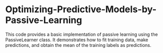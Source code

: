 # Optimizing-Predictive-Models-by-Passive-Learning
This code provides a basic implementation of passive learning using the PassiveLearner class. It demonstrates how to fit training data, make predictions, and obtain the mean of the training labels as predictions.
